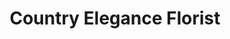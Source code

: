 ---
title: "Country Elegance Florist"
url: /grand-junction/country-elegance-florist/
shop: Blumen
---